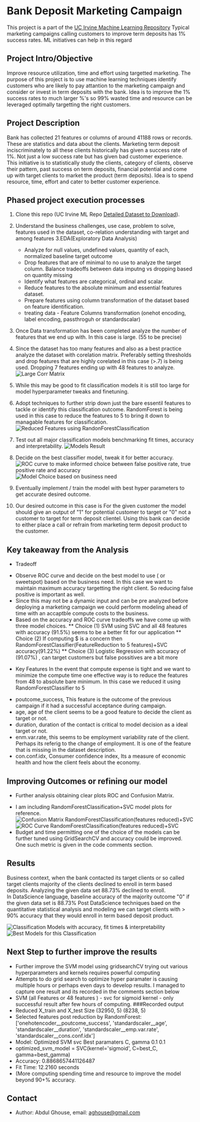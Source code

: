 # Bank Deposit Marketing Campaign
This project is a part of the [UC Irvine Machine Learning Repository](https://archive.ics.uci.edu/dataset/222/bank+marketing)
Typical marketing campaigns calling customers to improve term deposits has 1% success rates. ML initiatives can help in this regard

## Project Intro/Objective
Improve resource utilization, time and effort using targetted marketing.
The purpose of this project is to use machine learning techniques identify customers who are likely to pay attantion to the marketing campaign
and consider or invest in term deposits with the bank. Idea is to improve the 1% success rates to much larger %'s so 99% wasted time and resource
can be leveraged optimally targetting the right customers.

## Project Description
Bank has collected 21 features or columns of around 41188 rows or records. These are statistics and data about the clients. Marketing term deposit inciscriminately to all these clients historically has given a success rate of 1%. Not just a low success rate but has given bad customer experience.
This initiative is to statistically study the clients, category of clients, observe their pattern, past success on term deposits, financial potential and come up with target clients to market the product (term deposits). Idea is to spend resource, time, effort and cater to better customer experience. 

## Phased project execution processes
1. Clone this repo (UC Irvine ML Repo [Detailed Dataset to Download](https://archive.ics.uci.edu/dataset/222/bank+marketing)).
2. Understand the business challenges, use case, problem to solve, features used in the dataset, co-relation understanding with target and among features 
3.EDA(Exploratory Data Analysis)
    * Analyze for null values, undefined values, quantity of each, normalized baseline target outcome
    * Drop features that are of minimal to no use to analyze the target column. Balance tradeoffs between data imputng vs dropping based on quantity missing
    * Identify what features are categorical, ordinal and scalar.
    * Reduce features to the absolute minimum and essential features dataset.
    * Prepare features using column transformation of the dataset based on feature identification.
    * treating data - Feature Columns transformation (onehot encoding, label encoding, passthroguh or standardscalar)
3. Once Data transformation has been completed analyze the number of features that we end up with. In this case is large. (55 to be precise)
4. Since the dataset has too many features and also as a best practice analyze the dataset with corelation matrix. Preferably setting thresholds and drop features that are highly corelated in this case (>.7) is being used. Dropping 7 features ending up with 48 features to analyze.
![Large Corr Matrix](preview_of_large_corr_matrix_heatmap.png)

5. While this may be good to fit classification models it is still too large for model hyperparameter tweaks and finetuning. 
6. Adopt techniques to further strip down just the bare essentil features to tackle or identify this classification outcome. RandomForest is being used in this case to reduce the features to 5 to bring it down to managable features for classification.
![Reduced Features using RandonForestClassification](RandomForestClassifier-reduced-features.png)

7. Test out all major classification models benchmarking fit times, accuracy and interpretability.
![Models Result](Output_All_models-Final-Results-Plots-1.png)

8. Decide on the best classifier model, tweak it for better accuracy.
![ROC curve to make informed choice between false positive rate, true positive rate and accuracy](ROC_curve_results_summary-1.png)
![Model Choice based on business need](model_choice_result.png)

9. Eventually implement / train the model with best hyper parameters to get accurate desired outcome.
10. Our desired outcome in this case is For the given customer the model should give an output of "1" for potential customer to target or "0" not a customer to target for term deposit clientel. Using this bank can decide to either place a call or refrain from marketing term deposit product to the customer.

## Key takeaway from the Analysis
* Tradeoff
- Observe ROC curve and decide on the best model to use ( or sweetspot) based on the business need. In this case we want to maintain maximum accuracy targetting the right client. So reducing false positive is important as well.
- Since this may not be a dynamic input and can be pre analyzed before deploying a marketing campaign we could perform modeling ahead of time with an accaptble compute costs to the business.
- Based on the accuracy and ROC curve tradeoffs we have come up with three model choices. 
** Choice (1) SVM using SVC and all 48 features with accuracy (91.5%) seems to be a better fit for our application 
** Choice (2) If computing $ is a concern then RandomForestClassifier(FeatureReduction to 5 features)+SVC accuracy(91.22%)
** Choice (3) Logistic Regression with accuracy of (91.07%) , can target customers but false possitives are a bit more 

* Key Features
In the event that compute expense is tight and we want to minimize the compute time one effective way is to reduce the features from 48 to absolute bare minimum. In this case we reduced it using RandomForestClassifier to 5
- poutcome_success, This feature is the outcome of the previous campaign if it had a successful acceptance during campaign.
- age, age of the client seems to be a good feature to decide the client as target or not.
- duration, duration of the contact is critical to model decision as a ideal target or not.
- enm.var.rate, this seems to be employment variability rate of the client. Perhaps its referig to the change of employment. It is one of the feature that is missing in the dataset description.
- con.conf.idx, Consumer confidence index, Its a measure of economic health and how the client feels about the economy.

## Improving Outcomes or refining our model
* Further analysis obtaining clear plots ROC and Confusion Matrix.
- I am including RandomForestClassification+SVC model plots for reference.
![Confusion Matrix RandomForestClassification(features reduced)+SVC](RandomForestClassifier-reduced-features-SVM-SVC-confusion-matrix.png)
![ROC Curve RandomForestClassification(features reduced)+SVC](RandomForestClassifier-reduced-features-SVM-SVC-ROC-Curve.png)
- Budget and time permitting one of the choice of the models can be further tuned using GridSearchCV and accuracy could be improved. One such metric is given in the code comments section.

## Results
Business context, when the bank contacted its target clients or so called target clients majority of the clients declined to enroll in term based deposits. Analyzing the given data set 88.73% declined to enroll.  
In DataScience language, baseline accuracy of the majority outcome "0" if the given data set is 88.73%
Post DataScience techniques baed on the quantitative statistical analysis and modeling we can target clients with > 90%
accuracy that they would enroll in term based deposit product.

![Classification Models with accuracy, fit times & interpretability](Output_All_models-Final-Results-Plots.png)
![Best Models for this Classification](model_choice_result.png)

## Next Step to further improve the results
- Further improve the SVM model using gridsearchCV trying out various hyperparameters and kernels requires powerful computing
- Attempts to do grid search to optimize hyper paramater is causing multiple hours or perhaps even days to develop results. I managed to capture one result and its recorded in the comments section below
- SVM (all Features  or 48 features ) - svc for sigmoid kernel - only successful result after few hours of computing.
###Recorded output
- Reduced X_train and X_test Size (32950, 5) (8238, 5)
- Selected features post reduction by RandomForest: ['onehotencoder__poutcome_success', 'standardscaler__age', 'standardscaler__duration', 'standardscaler__emp.var.rate', 'standardscaler__cons.conf.idx']
- Model: Optimized SVM svc Best paramaters C, gamma 0.1 0.1
- optimized_svm_model = SVC(kernel='sigmoid', C=best_C, gamma=best_gamma)
- Accuracy: 0.8868657441126487
- Fit Time: 12.2160 seconds
- (More computing spending time and resource to improve the model beyond 90+% accuracy.

## Contact 
* Author: Abdul Ghouse, email: aghouse@gmail.com
